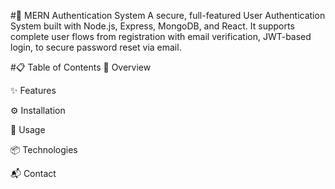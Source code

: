#🔐 MERN Authentication System
A secure, full-featured User Authentication System built with Node.js, Express, MongoDB, and React. It supports complete user flows from registration with email verification, JWT-based login, to secure password reset via email.

#📋 Table of Contents
📖 Overview

✨ Features

⚙️ Installation

🚀 Usage

📦 Technologies

📬 Contact

